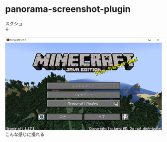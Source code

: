 # panorama-screenshot-plugin
スクショ<br>
↓<br>
<br>
<img src="https://raw.githubusercontent.com/Hashibutogarasu/panorama-screenshot-plugin/main/screenshot.png">
こんな感じに撮れる
